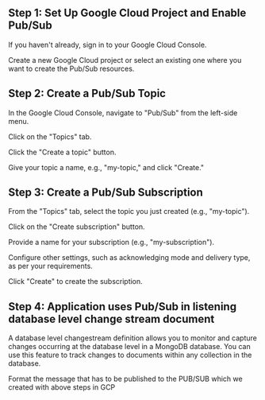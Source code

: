 
## Step 1: Set Up Google Cloud Project and Enable Pub/Sub
  If you haven't already, sign in to your Google Cloud Console.
  
  Create a new Google Cloud project or select an existing one where you want to create the Pub/Sub resources.
## Step 2: Create a Pub/Sub Topic
  In the Google Cloud Console, navigate to "Pub/Sub" from the left-side menu.
  
  Click on the "Topics" tab.
  
  Click the "Create a topic" button.
  
  Give your topic a name, e.g., "my-topic," and click "Create."

## Step 3: Create a Pub/Sub Subscription
  From the "Topics" tab, select the topic you just created (e.g., "my-topic").
  
  Click on the "Create subscription" button.
  
  Provide a name for your subscription (e.g., "my-subscription").
  
  Configure other settings, such as acknowledging mode and delivery type, as per your requirements.
  
  Click "Create" to create the subscription.

## Step 4: Application uses Pub/Sub in listening database level change stream document
  A database level changestream definition allows you to monitor and capture changes occurring at the database level in a MongoDB database. You can use this feature to track changes to documents within any collection in the database.

  Format the message that has to be published to the PUB/SUB which we created with above steps in GCP

